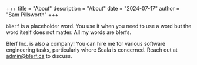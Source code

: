+++
title = "About" 
description = "About"
date = "2024-07-17"
author = "Sam Pillsworth"
+++

`blerf` is a placeholder word. You use it when you need to use a word but the word itself does not matter. All my words are blerfs. 

Blerf Inc. is also a company! You can hire me for various software engineering tasks, particularly where Scala is concerned. Reach out at admin@blerf.ca to discuss.
